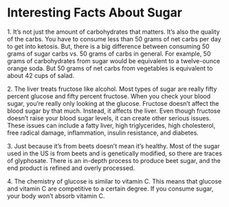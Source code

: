 # Interesting Facts About Sugar

1\. It’s not just the amount of carbohydrates that matters. It’s also the quality of the carbs. You have to consume less than 50 grams of net carbs per day to get into ketosis. But, there is a big difference between consuming 50 grams of sugar carbs vs. 50 grams of carbs in general. For example, 50 grams of carbohydrates from sugar would be equivalent to a twelve-ounce orange soda. But 50 grams of net carbs from vegetables is equivalent to about 42 cups of salad.

2\. The liver treats fructose like alcohol. Most types of sugar are really fifty percent glucose and fifty percent fructose. When you check your blood sugar, you’re really only looking at the glucose. Fructose doesn’t affect the blood sugar by that much. Instead, it affects the liver. Even though fructose doesn’t raise your blood sugar levels, it can create other serious issues. These issues can include a fatty liver, high triglycerides, high cholesterol, free radical damage, inflammation, insulin resistance, and diabetes.

3\. Just because it’s from beets doesn’t mean it’s healthy. Most of the sugar used in the US is from beets and is genetically modified, so there are traces of glyphosate. There is an in-depth process to produce beet sugar, and the end product is refined and overly processed.

4\. The chemistry of glucose is similar to vitamin C. This means that glucose and vitamin C are competitive to a certain degree. If you consume sugar, your body won’t absorb vitamin C.